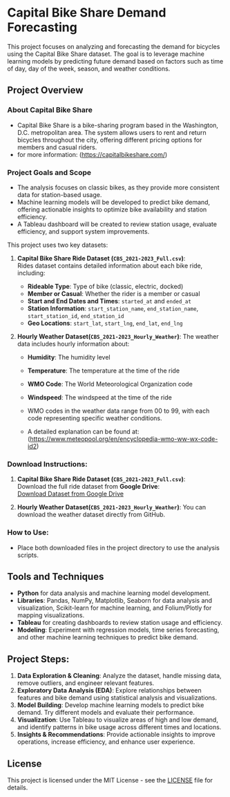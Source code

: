 # Capital Bike Share Demand Forecasting

This project focuses on analyzing and forecasting the demand for bicycles using the Capital Bike Share dataset. The goal is to leverage machine learning models by predicting future demand based on factors such as time of day, day of the week, season, and weather conditions.

## Project Overview

### About Capital Bike Share

   - Capital Bike Share is a bike-sharing program based in the Washington, D.C. metropolitan area. The system allows users to rent and return bicycles throughout the city, offering different pricing options for members and casual riders.
   - for more information: (https://capitalbikeshare.com/)

### Project Goals and Scope

   - The analysis focuses on classic bikes, as they provide more consistent data for station-based usage.
   - Machine learning models will be developed to predict bike demand, offering actionable insights to optimize bike availability and station efficiency.
   - A Tableau dashboard will be created to review station usage, evaluate efficiency, and support system improvements.

   This project uses two key datasets:

1. **Capital Bike Share Ride Dataset (`CBS_2021-2023_Full.csv`)**:  
   Rides dataset contains detailed information about each bike ride, including:
   - **Rideable Type**: Type of bike (classic, electric, docked)
   - **Member or Casual**: Whether the rider is a member or casual
   - **Start and End Dates and Times**: `started_at` and `ended_at`
   - **Station Information**: `start_station_name`, `end_station_name`, `start_station_id`, `end_station_id`
   - **Geo Locations**: `start_lat`, `start_lng`, `end_lat`, `end_lng`
   
2. **Hourly Weather Dataset(`CBS_2021-2023_Hourly_Weather`)**:
   The weather data includes hourly information about:
   - **Humidity**: The humidity level
   - **Temperature**: The temperature at the time of the ride
   - **WMO Code**: The World Meteorological Organization code
   - **Windspeed**: The windspeed at the time of the ride

   - WMO codes in the weather data range from 00 to 99, with each code representing specific weather conditions.
   - A detailed explanation can be found at: (https://www.meteopool.org/en/encyclopedia-wmo-ww-wx-code-id2)
   

### Download Instructions:

1. **Capital Bike Share Ride Dataset (`CBS_2021-2023_Full.csv`)**:  
   Download the full ride dataset from **Google Drive**:  
   [Download Dataset from Google Drive](http://bit.ly/3Z1pzFJ)

2. **Hourly Weather Dataset(`CBS_2021-2023_Hourly_Weather`)**:
   You can download the weather dataset directly from GitHub.

### How to Use:

- Place both downloaded files in the project directory to use the analysis scripts.

## Tools and Techniques
- **Python** for data analysis and machine learning model development.
- **Libraries**: Pandas, NumPy, Matplotlib, Seaborn for data analysis and visualization, Scikit-learn for machine learning, and Folium/Plotly for mapping visualizations.
- **Tableau** for creating dashboards to review station usage and efficiency.
- **Modeling**: Experiment with regression models, time series forecasting, and other machine learning techniques to predict bike demand.

## Project Steps:
1. **Data Exploration & Cleaning**: Analyze the dataset, handle missing data, remove outliers, and engineer relevant features.
2. **Exploratory Data Analysis (EDA)**: Explore relationships between features and bike demand using statistical analysis and visualizations.
3. **Model Building**: Develop machine learning models to predict bike demand. Try different models and evaluate their performance.
4. **Visualization**: Use Tableau to visualize areas of high and low demand, and identify patterns in bike usage across different times and locations.
5. **Insights & Recommendations**: Provide actionable insights to improve operations, increase efficiency, and enhance user experience.

## License

This project is licensed under the MIT License - see the [LICENSE](https://opensource.org/licenses/MIT) file for details.